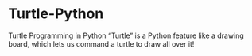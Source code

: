 # Turtle-Python
Turtle Programming in Python  “Turtle” is a Python feature like a drawing board, which lets us command a turtle to draw all over it!
